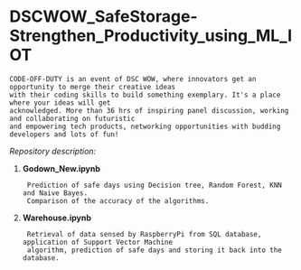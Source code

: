 # DSCWOW_SafeStorage-Strengthen_Productivity_using_ML_IOT

    CODE-OFF-DUTY is an event of DSC WOW, where innovators get an opportunity to merge their creative ideas 
    with their coding skills to build something exemplary. It's a place where your ideas will get 
    acknowledged. More than 36 hrs of inspiring panel discussion, working and collaborating on futuristic
    and empowering tech products, networking opportunities with budding developers and lots of fun!
    
*Repository description:*

1) **Godown_New.ipynb**
        
        Prediction of safe days using Decision tree, Random Forest, KNN and Naive Bayes. 
        Comparison of the accuracy of the algorithms.

2) **Warehouse.ipynb**
        
        Retrieval of data sensed by RaspberryPi from SQL database, application of Support Vector Machine 
        algorithm, prediction of safe days and storing it back into the database.

